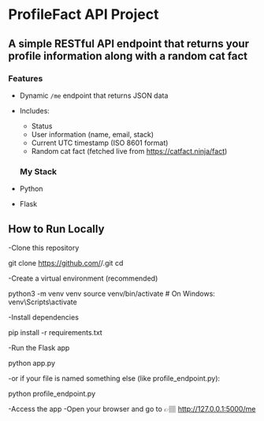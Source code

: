 # ProfileFact API Project
## A simple RESTful API endpoint that returns your profile information along with a random cat fact

### Features
- Dynamic `/me` endpoint that returns JSON data
- Includes:
  - Status
  - User information (name, email, stack)
  - Current UTC timestamp (ISO 8601 format)
  - Random cat fact (fetched live from https://catfact.ninja/fact)

  ### My Stack
- Python
- Flask

## How to Run Locally

-Clone this repository

git clone https://github.com/<your-username>/<your-repo-name>.git
cd <your-repo-name>


-Create a virtual environment (recommended)

python3 -m venv venv
source venv/bin/activate   # On Windows: venv\Scripts\activate


-Install dependencies

pip install -r requirements.txt


-Run the Flask app

python app.py


-or if your file is named something else (like profile_endpoint.py):

python profile_endpoint.py


-Access the app
-Open your browser and go to 👉🏽 http://127.0.0.1:5000/me
